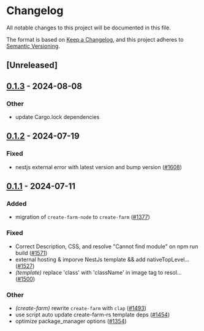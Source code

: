 # Changelog
All notable changes to this project will be documented in this file.

The format is based on [Keep a Changelog](https://keepachangelog.com/en/1.0.0/),
and this project adheres to [Semantic Versioning](https://semver.org/spec/v2.0.0.html).

## [Unreleased]

## [0.1.3](https://github.com/ErKeLost/farm/compare/create-farm-v0.1.2...create-farm-v0.1.3) - 2024-08-08

### Other
- update Cargo.lock dependencies

## [0.1.2](https://github.com/farm-fe/farm/compare/create-farm-v0.1.1...create-farm-v0.1.2) - 2024-07-19

### Fixed
- nestjs external error with latest version and bump version ([#1608](https://github.com/farm-fe/farm/pull/1608))

## [0.1.1](https://github.com/farm-fe/farm/compare/create-farm-v0.1.0...create-farm-v0.1.1) - 2024-07-11

### Added
- migration of `create-farm-node` to `create-farm` ([#1377](https://github.com/farm-fe/farm/pull/1377))

### Fixed
- Correct Description, CSS, and resolve "Cannot find module" on npm run build ([#1571](https://github.com/farm-fe/farm/pull/1571))
- external hosting & imporve NestJs template && add nativeTopLevel… ([#1527](https://github.com/farm-fe/farm/pull/1527))
- *(template)* replace 'class' with 'className' in image tag to resol… ([#1500](https://github.com/farm-fe/farm/pull/1500))

### Other
- *(create-farm)* rewrite `create-farm` with `clap` ([#1493](https://github.com/farm-fe/farm/pull/1493))
- use script auto update create-farm-rs template deps ([#1454](https://github.com/farm-fe/farm/pull/1454))
- optimize package_manager options ([#1354](https://github.com/farm-fe/farm/pull/1354))
